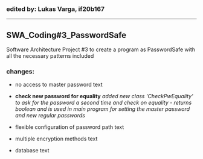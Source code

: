 ### edited by: Lukas Varga, if20b167

------

## SWA_Coding#3_PasswordSafe

Software Architecture Project #3 to create a program as PasswordSafe with all the necessary patterns included

### changes: 

- no access to master password
  text
- **check new password for equality**
  *added new class 'CheckPwEquality' to ask for the password a second time and check on equality - returns boolean and is used in main program for setting the master password and new regular passwords*
- flexible configuration of password path
  text
  
- multiple encryption methods
  text
- database
  text
